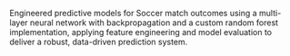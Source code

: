 Engineered predictive models for Soccer match outcomes using a multi-layer neural network with backpropagation and a custom random forest implementation, applying feature engineering and model evaluation to deliver a robust, data-driven prediction system.
